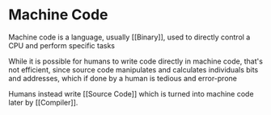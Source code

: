 # Machine Code
Machine code is a language, usually [[Binary]], used to directly control a CPU and perform specific tasks

While it is possible for humans to write code directly in machine code, that's not efficient, since source code manipulates and calculates individuals bits and addresses, which if done by a human is tedious and error-prone

Humans instead write [[Source Code]] which is turned into machine code later by [[Compiler]].
